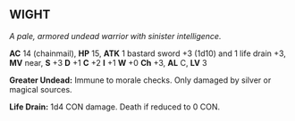 ## WIGHT

_A pale, armored undead warrior with sinister intelligence._

**AC** 14 (chainmail), **HP** 15, **ATK** 1 bastard sword +3 (1d10) and 1 life drain +3, **MV** near, **S** +3 **D** +1 **C** +2 **I** +1 **W** +0 **Ch** +3, **AL** C, **LV** 3

**Greater Undead:** Immune to morale checks. Only damaged by silver or magical sources.

**Life Drain:** 1d4 CON damage. Death if reduced to 0 CON.

